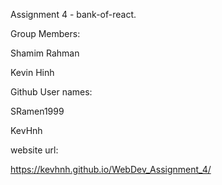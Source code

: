 Assignment 4 - bank-of-react.

Group Members:

Shamim Rahman 

Kevin Hinh

Github User names:

SRamen1999

KevHnh

website url:

https://kevhnh.github.io/WebDev_Assignment_4/
